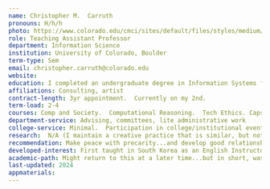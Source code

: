 ```yaml
---
name: Christopher M.  Carruth
pronouns: H/h/h
photo: https://www.colorado.edu/cmci/sites/default/files/styles/medium/public/people/carruth_circle.png?itok=oRxtG_3d
role: Teaching Assistant Professor
department: Information Science
institution: University of Colorado, Boulder
term-type: Sem
email: christopher.carruth@colorado.edu
website: 
education: I completed an undergraduate degree in Information Systems from the University of Colorado, Colorado Springs, before transitioning to industry. Later, I earned an MS in Information and Communication Technology for Development from the University of Colorado, Boulder, where I continued as teaching faculty in creative technologies. I further complemented these qualifications with an MFA in Digital Arts from Emily Carr University of Art + Design in Vancouver, BC, completed during the pandemic.<br><br>While I do not have a strong enough interest in pursuing doctoral studies, I maintain a creative practice that parallels traditional research in several respects. I consider the field of education—specifically learning science—to be where I have the most applied knowledge.
affiliations: Consulting, artist
contract-length: 3yr appointment.  Currently on my 2nd.
term-load: 2-4
courses: Comp and Society.  Computational Reasoning.  Tech Ethics. Capstone.  Digital Humanities.  Courses run the gamut, ranging from intro to upper-division and graduate seminars.
department-service: Advising, committees, lite administrative work
college-service: Minimal.  Participation in college/institutional events + occasional collaboration.  
research:  N/A (I maintain a creative practice that is similar, but not a part of my contractual obligations)
recommendation: Make peace with precarity...and develop good relationships within the department.  Be collegial and confident.
developed-interest: First taught in South Korea as an English Instructor and the experience always stuck with me.  
academic-path: Might return to this at a later time...but in short, was asked to adjunct at CU after my MS.  After one year, I was appointed to full-time instructor.  I maintained that position for several years.  Original dept. did not renew my contract (in truth, it was an interesting dept with high turn-over). I had made contacts across campus and developed a good reputation as an educator and pivoted to Info Science.  I began the process of adjunctification again and was on path towards a full-time appointment when pandemic hit and that line was closed.  I decided to move to Vancouver, BC to pursue an MFA in digital arts. Was lucky enough to continue adjuncting remotely while there and, upon complete of my MFA, was offered the full-time post once more.<br><br>It's been circuitous and, at times, frustrating, but I've found an amazing department that treats me as a valued member, a colleague, and a friend.  Wish it happened sooner, but I landed in the right spot.   
last-updated: 2024
appmaterials:
---
```

